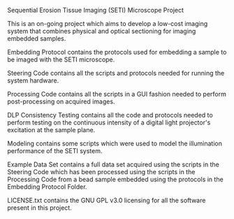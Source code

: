 Sequential Erosion Tissue Imaging (SETI) Microscope Project

This is an on-going project which aims to develop a low-cost imaging system that combines physical and optical sectioning for imaging embedded samples. 


Embedding Protocol contains the protocols used for embedding a sample to be imaged with the SETI microscope.

Steering Code contains all the scripts and protocols needed for running the system hardware.

Processing Code contains all the scripts in a GUI fashion needed to perform post-processing on acquired images. 

DLP Consistency Testing contains all the code and protocols needed to perform testing on the continuous intensity of a digital light projector's excitation at the sample plane. 

Modeling contains some scripts which were used to model the illumination performance of the SETI system.

Example Data Set contains a full data set acquired using the scripts in the Steering Code which has been processed using the scripts in the Processing Code from a bead sample embedded using the protocols in the Embedding Protocol Folder.

LICENSE.txt contains the GNU GPL v3.0 licensing for all the software present in this project. 